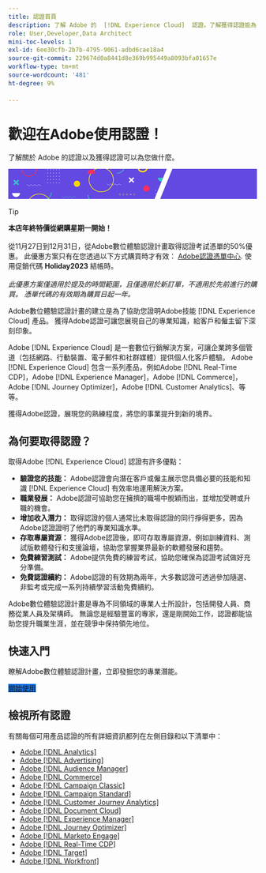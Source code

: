 ```yaml
---
title: 認證首頁
description: 了解 Adobe 的  [!DNL Experience Cloud]  認證。了解獲得認證能為您做什麼。
role: User,Developer,Data Architect
mini-toc-levels: 1
exl-id: 6ee30cfb-2b7b-4795-9061-adbd6cae18a4
source-git-commit: 229674d0a8441d8e369b995449a8093bfa01657e
workflow-type: tm+mt
source-wordcount: '481'
ht-degree: 9%

---
```


# 歡迎在Adobe使用認證！

了解關於 Adobe 的認證以及獲得認證可以為您做什麼。

![橫幅](/help/certifications/assets/home_banner_smallwide.png)

>[!TIP]
>
>**本店年終特價從網購星期一開始！**<br>
><br>
>從11月27日到12月31日，從Adobe數位體驗認證計畫取得認證考試憑單的50%優惠。 此優惠方案只有在您透過以下方式購買時才有效： [Adobe認證憑單中心](https://market.xvoucher.com/adobe). 使用促銷代碼 **Holiday2023** 結帳時。<br>
><br>
><i>此優惠方案僅適用於提及的時間範圍，且僅適用於新訂單，不適用於先前進行的購買。 憑單代碼的有效期為購買日起一年。</i>

Adobe數位體驗認證計畫的建立是為了協助您證明Adobe技能 [!DNL Experience Cloud] 產品。 獲得Adobe認證可讓您展現自己的專業知識，給客戶和僱主留下深刻印象。

Adobe [!DNL Experience Cloud] 是一套數位行銷解決方案，可讓企業跨多個管道（包括網路、行動裝置、電子郵件和社群媒體）提供個人化客戶體驗。 Adobe [!DNL Experience Cloud] 包含一系列產品，例如Adobe [!DNL Real-Time CDP]，Adobe [!DNL Experience Manager]，Adobe [!DNL Commerce]，Adobe [!DNL Journey Optimizer]，Adobe [!DNL Customer Analytics]、等等。

獲得Adobe認證，展現您的熟練程度，將您的事業提升到新的境界。

## 為何要取得認證？

取得Adobe [!DNL Experience Cloud] 認證有許多優點：

* **驗證您的技能：** Adobe認證會向潛在客戶或僱主展示您具備必要的技能和知識 [!DNL Experience Cloud] 有效率地運用解決方案。
* **職業發展：** Adobe認證可協助您在擁擠的職場中脫穎而出，並增加受聘或升職的機會。
* **增加收入潛力：** 取得認證的個人通常比未取得認證的同行掙得更多，因為Adobe認證證明了他們的專業知識水準。
* **存取專屬資源：** 獲得Adobe認證後，即可存取專屬資源，例如訓練資料、測試版軟體發行和支援論壇，協助您掌握業界最新的軟體發展和趨勢。
* **免費練習測試：** Adobe提供免費的練習考試，協助您確保為認證考試做好充分準備。
* **免費認證續約：** Adobe認證的有效期為兩年，大多數認證可透過參加隨選、非監考或完成一系列持續學習活動免費續約。

Adobe數位體驗認證計畫是專為不同領域的專業人士所設計，包括開發人員、商務從業人員及架構師。 無論您是經驗豐富的專家，還是剛開始工作，認證都能協助您提升職業生涯，並在競爭中保持領先地位。

## 快速入門

瞭解Adobe數位體驗認證計畫，立即發掘您的專業潛能。

<a href="https://experienceleague.adobe.com/docs/certification/certification/getting-started.html" target="_blank" class="spectrum-Button spectrum-Button--fill spectrum-Button--accent spectrum-Button--sizeM is-margin-bottom-big-big at-element-click-tracking" style="background-color:#1473E6"><span class="spectrum-Button-label has-no-wrap">開始使用</span></a>


## 檢視所有認證

有關每個可用產品認證的所有詳細資訊都列在左側目錄和以下清單中：

* [Adobe [!DNL Analytics]](/help/certifications/aa/aa-overview.md)
* [Adobe [!DNL Advertising]](/help/certifications/aac/aac-overview.md)
* [Adobe [!DNL Audience Manager]](/help/certifications/aam/aam-overview.md)
* [Adobe [!DNL Commerce]](/help/certifications/ac/ac-overview.md)
* [Adobe [!DNL Campaign Classic]](/help/certifications/acc/acc-overview.md)
* [Adobe [!DNL Campaign Standard]](/help/certifications/acs/acs-overview.md)
* [Adobe [!DNL Customer Journey Analytics]](/help/certifications/acja/acja-overview.md)
* [Adobe [!DNL Document Cloud]](/help/certifications/adc/adc-overview.md)
* [Adobe [!DNL Experience Manager]](/help/certifications/aem/aem-overview.md)
* [Adobe [!DNL Journey Optimizer]](/help/certifications/ajo/ajo-overview.md)
* [Adobe [!DNL Marketo Engage]](/help/certifications/ame/ame-overview.md)
* [Adobe [!DNL Real-Time CDP]](/help/certifications/rtcdp/rtcdp-overview.md)
* [Adobe [!DNL Target]](/help/certifications/at/at-overview.md)
* [Adobe [!DNL Workfront]](/help/certifications/aw/aw-overview.md)
